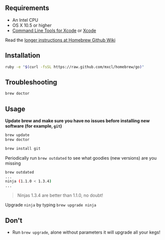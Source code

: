 ## Requirements

* An Intel CPU
* OS X 10.5 or higher
* [Command Line Tools for Xcode](https://developer.apple.com/downloads) or [Xcode](http://itunes.apple.com/us/app/xcode/id497799835)

Read the [longer instructions at Homebrew Github Wiki](https://github.com/mxcl/homebrew/wiki/Installation)

## Installation
```sh
ruby -e "$(curl -fsSL https://raw.github.com/mxcl/homebrew/go)"
```

## Troubleshooting
```sh
brew doctor
```

## Usage
**Update brew and make sure you have no issues before installing new software (for example, `git`)**

```sh
brew update
brew doctor

brew install git
```

Periodically run `brew outdated` to see what goodies (new versions) are you missing

```sh
brew outdated
...
ninja (1.1.0 < 1.3.4)
...
```
 >  Ninjas 1.3.4 are better than 1.1.0, no doubt!

 Upgrade `ninja` by typing `brew upgrade ninja`

 ## Don't
 * Run `brew upgrade`, alone without parameters it will upgrade all your kegs!

